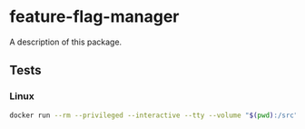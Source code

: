 # feature-flag-manager

A description of this package.

## Tests

### Linux

```bash
docker run --rm --privileged --interactive --tty --volume "$(pwd):/src" --workdir "/src" swift:latest swift test
```
